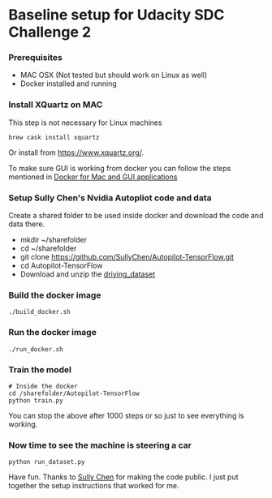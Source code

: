 # Baseline setup for Udacity SDC Challenge 2

### Prerequisites
- MAC OSX (Not tested but should work on Linux as well)
- Docker installed and running

### Install XQuartz on MAC
This step is not necessary for Linux machines
```
brew cask install xquartz
```
Or install from https://www.xquartz.org/.

To make sure GUI is working from docker you can follow the steps mentioned in [Docker for Mac and GUI applications](https://fredrikaverpil.github.io/2016/07/31/docker-for-mac-and-gui-applications/)


### Setup Sully Chen's Nvidia Autopliot code and data

Create a shared folder to be used inside docker and download the code and data there.
- mkdir ~/sharefolder
- cd ~/sharefolder
- git clone https://github.com/SullyChen/Autopilot-TensorFlow.git
- cd Autopilot-TensorFlow
- Download and unzip the [driving_dataset](https://drive.google.com/file/d/0B-KJCaaF7ellQUkzdkpsQkloenM/view)

### Build the docker image
```
./build_docker.sh
```

### Run the docker image
```
./run_docker.sh
```

### Train the model
```
# Inside the docker
cd /sharefolder/Autopilot-TensorFlow
python train.py
```
You can stop the above after 1000 steps or so just to see everything is working.

### Now time to see the machine is steering a car
```
python run_dataset.py
```

Have fun. Thanks to [Sully Chen](https://github.com/SullyChen) for making the code public. I just put together the setup instructions that worked for me.
